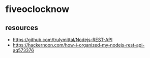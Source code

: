 # fiveoclocknow

## resources
* https://github.com/trulymittal/Nodejs-REST-API
* https://hackernoon.com/how-i-organized-my-nodejs-rest-api-aq573376